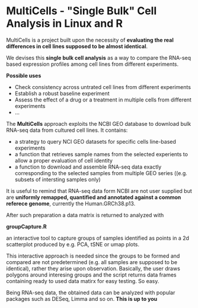 # MultiCells - "Single Bulk" Cell Analysis in Linux and R

MultiCells is a project built upon the necessity of **evaluating the real differences in cell lines supposed to be almost identical**.

We devises this **single bulk cell analysis** as a way to compare the RNA-seq based expression profiles among cell lines from different experiments.  

**Possible uses**
- Check consistency across untrated cell lines from different experiments 
- Establish a robust baseline experiment
- Assess the effect of a drug or a treatment in multiple cells from different experiments
- ...

The **MultiCells** approach exploits the NCBI GEO database to download bulk RNA-seq data from cultured cell lines.
It contains:
- a strategy to query NCI GEO datasets for specific cells line-based experiments
- a function that retrieves sample names from the selected experients to allow a proper evaluation of cell identity
- a function to download and assemble RNA-seq data exactly corresponding to the selected samples from multiple GEO series ((e.g. subsets of intersting samples only)

It is useful to remind that RNA-seq data form NCBI are not user supplied but are **uniformly remapped, quantified and annotated against a common referece genome**, currently the Human.GRCh38.p13.

After such preparation a data matrix is returned to analyzed with

**groupCapture.R**

an interactive tool to capture groups of samples identified as points in a 2d scatterplot produced by e.g. PCA, tSNE or umap plots. 

This interactive approach is needed since the groups to be formed and compared are not predetermined (e.g. all samples are supposed to be identical), 
rather they arise upon observation. Basically, the user draws polygons around interesing groups and the script returns data frames containing 
ready to used data matirx for easy testing. So easy.

Being RNA-seq data, the obtained data can be analyzed with popular packages such as DESeq, Limma and so on. **This is up to you**

